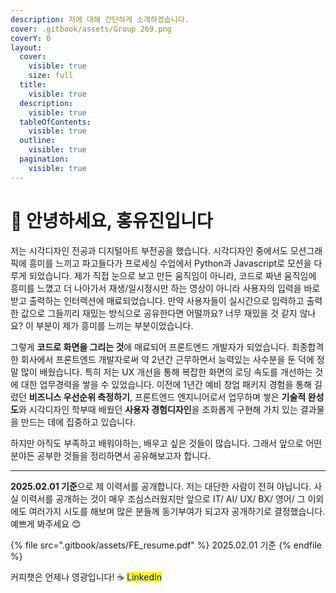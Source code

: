 ```yaml
---
description: 저에 대해 간단하게 소개하겠습니다.
cover: .gitbook/assets/Group 269.png
coverY: 0
layout:
  cover:
    visible: true
    size: full
  title:
    visible: true
  description:
    visible: true
  tableOfContents:
    visible: true
  outline:
    visible: true
  pagination:
    visible: true
---
```


# 👋 안녕하세요, 홍유진입니다

저는 시각디자인 전공과 디지털아트 부전공을 했습니다. 시각디자인 중에서도 모션그래픽에 흥미를 느끼고 파고들다가 프로세싱 수업에서 Python과 Javascript로 모션을 다루게 되었습니다. 제가 직접 눈으로 보고 만든 움직임이 아니라, 코드로 짜낸 움직임에 흥미를 느꼈고 더 나아가서 재생/일시정시만 하는 영상이 아니라 사용자의 입력을 바로 받고 출력하는 인터렉션에 매료되었습니다. 만약 사용자들이 실시간으로 입력하고 출력한 값으로 그들끼리 재밌는 방식으로 공유한다면 어떨까요? 너무 재밌을 것 같지 않나요? 이 부분이 제가 흥미를 느끼는 부분이었습니다.

그렇게 **코드로 화면을 그리는 것**에 매료되어 프론트엔드 개발자가 되었습니다. 최종합격한 회사에서 프론트엔드 개발자로써 약 2년간 근무하면서 능력있는 사수분을 둔 덕에 정말 많이 배웠습니다. 특히 저는 UX 개선을 통해 복잡한 화면의 로딩 속도를 개선하는 것에 대한 업무경력을 쌓을 수 있었습니다. 이전에 1년간 예비 창업 패키지 경험을 통해 길렀던 **비즈니스 우선순위 측정하기**, 프론트엔드 엔지니어로서 업무하며 쌓은 **기술적 완성도**와 시각디자인 학부때 배웠던 **사용자 경험디자인**을 조화롭게 구현해 가치 있는 결과물을 만드는 데에 집중하고 있습니다.

하지만 아직도 부족하고 배워야하는, 배우고 싶은 것들이 많습니다. 그래서 앞으로 어떤 분야든 공부한 것들을 정리하면서 공유해보고자 합니다.&#x20;

***

**2025.02.01 기준**으로 제 이력서를 공개합니다. 저는 대단한 사람이 전혀 아닙니다. 사실 이력서를 공개하는 것이 매우 조심스러웠지만 앞으로 IT/ AI/ UX/ BX/ 영어/ 그 이외에도 여러가지 시도를 해보며 많은 분들께 동기부여가 되고자 공개하기로 결정했습니다. 예쁘게 봐주세요 😊

{% file src=".gitbook/assets/FE_resume.pdf" %}
2025.02.01 기준
{% endfile %}



커피챗은 언제나 영광입니다! ☕️ <mark style="color:blue;">LinkedIn</mark>
